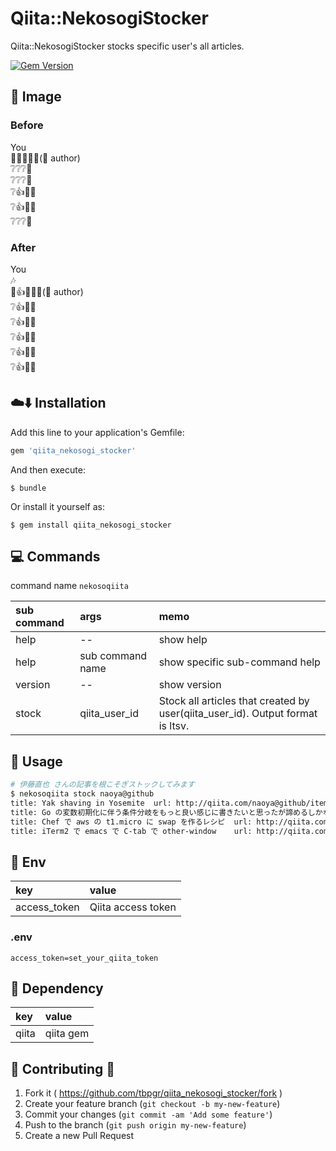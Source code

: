 # Qiita::NekosogiStocker

Qiita::NekosogiStocker stocks specific user's all articles.

[![Gem Version](https://badge.fury.io/rb/qiita_nekosogi_stocker.svg)](http://badge.fury.io/rb/qiita_nekosogi_stocker)

## :thought_balloon: Image
### Before
You  
:man::grey_question::grey_question::page_with_curl::older_man:(:star2: author)  
:grey_question::grey_question::grey_question::page_with_curl:  
:grey_question::grey_question::grey_question::page_with_curl:  
:grey_question::thumbsup::paperclip::page_with_curl:  
:grey_question::thumbsup::paperclip::page_with_curl:  
:grey_question::grey_question::grey_question::page_with_curl:  

### After

You  
:notes:  
:man::thumbsup::paperclip::page_with_curl::older_man:(:star2: author)  
:grey_question::thumbsup::paperclip::page_with_curl:  
:grey_question::thumbsup::paperclip::page_with_curl:  
:grey_question::thumbsup::paperclip::page_with_curl:  
:grey_question::thumbsup::paperclip::page_with_curl:  
:grey_question::thumbsup::paperclip::page_with_curl:  

## :cloud::arrow_down: Installation

Add this line to your application's Gemfile:

```ruby
gem 'qiita_nekosogi_stocker'
```

And then execute:

    $ bundle

Or install it yourself as:

    $ gem install qiita_nekosogi_stocker

## :computer: Commands
command name `nekosoqiita`

|sub command|args|memo|
|:--|:--|:--|
|help|--|show help|
|help|sub command name|show specific sub-command help|
|version|--|show version|
|stock|qiita_user_id|Stock all articles that created by user(qiita_user_id). Output format is ltsv.|

## :scroll: Usage

~~~bash
# 伊藤直也 さんの記事を根こそぎストックしてみます
$ nekosoqiita stock naoya@github
title: Yak shaving in Yosemite	url: http://qiita.com/naoya@github/items/8793fe9227f2b144b1ff
title: Go の変数初期化に伴う条件分岐をもっと良い感じに書きたいと思ったが諦めるしかないようです	url: http://qiita.com/naoya@github/items/fbfb853a910a8b3ae0fd
title: Chef で aws の t1.micro に swap を作るレシピ	url: http://qiita.com/naoya@github/items/2059e3755962e907315e
title: iTerm2 で emacs で C-tab で other-window	url: http://qiita.com/naoya@github/items/bfb250aa76107a036127
~~~

## :deciduous_tree: Env

|key|value|
|:--|:--|
|access_token|Qiita access token|

### .env
~~~
access_token=set_your_qiita_token
~~~

## :couple: Dependency

|key|value|
|:--|:--|
|qiita|qiita gem|

## :two_women_holding_hands: Contributing :two_men_holding_hands:

1. Fork it ( https://github.com/tbpgr/qiita_nekosogi_stocker/fork )
2. Create your feature branch (`git checkout -b my-new-feature`)
3. Commit your changes (`git commit -am 'Add some feature'`)
4. Push to the branch (`git push origin my-new-feature`)
5. Create a new Pull Request

